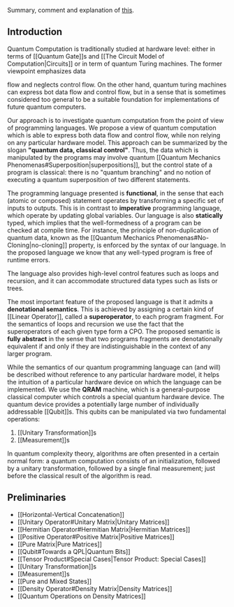 Summary, comment and explanation of [this](https://www.mathstat.dal.ca/~selinger/papers/papers/qpl.pdf). 

## Introduction
Quantum Computation is traditionally studied at hardware level: either in terms of [[Quantum Gate]]s and [[The Circuit Model of Computation|Circuits]] or in term of quantum Turing machines. 
The former viewpoint emphasizes data

flow and neglects control flow. On the other hand, quantum turing machines can express bot data flow and control flow, but in a sense that is sometimes considered too general to be a suitable foundation for implementations of future quantum computers. 

Our approach is to investigate quantum computation from the point of view of programming languages. 
We propose a view of quantum computation which is able to express both data flow and control flow, while non relying on any particular hardware model. 
This approach can be summarized by the slogan **"quantum data, classical control"**. 
Thus, the data which is manipulated by the programs may involve quantum [[Quantum Mechanics Phenomenas#Superposition|superpositions]], but the control state of a program is classical: there is no "quantum branching" and no notion of executing a quantum superposition of two different statements. 

The programming language presented is **functional**, in the sense that each (atomic or composed) statement operates by transforming a specific set of inputs to outputs. 
This is in contrast to **imperative** programming language, which operate by updating global variables.
Our language is also **statically** typed, which implies that the well-formedness of a program can be checked at compile time. For instance, the principle of non-duplication of quantum data, known as the [[Quantum Mechanics Phenomenas#No-Cloning|no-cloning]] property, is enforced by the syntax of our language. 
In the proposed language we know that any well-typed program is free of runtime errors. 

The language also provides high-level control features such as loops and recursion, and it can accommodate structured data types such as lists or trees. 

The most important feature of the proposed language is that it admits a **denotational semantics**. 
This is achieved by assigning a certain kind of [[Linear Operator]], called a **superoperator**, to each program fragment. 
For the semantics of loops and recursion we use the fact that the superoperators of each given type form a CPO. 
The proposed semantic is **fully abstract** in the sense that two programs fragments are denotationally equivalent if and only if they are indistinguishable in the context of any larger program. 

While the semantics of our quantum programming language can (and will) be described without reference to any particular hardware model, it helps the intuition of a particular hardware device on which the language can be implemented. 
We use the **QRAM** machine, which is a general-purpose classical computer which controls a special quantum hardware device.
The quantum device provides a potentially large number of individually addressable [[Qubit]]s. 
This qubits can be manipulated via two fundamental operations: 
1. [[Unitary Transformation]]s
2. [[Measurement]]s

In quantum complexity theory, algorithms are often presented in a certain normal form: a quantum computation consists of an initialization, followed by a unitary transformation, followed by a single final measurement; just before the classical result of the algorithm is read. 

## Preliminaries
- [[Horizontal-Vertical Concatenation]]
- [[Unitary Operator#Unitary Matrix|Unitary Matrices]]
- [[Hermitian Operator#Hermitian Matrix|Hermitian Matrices]]
- [[Positive Operator#Positive Matrix|Positive Matrices]]
- [[Pure Matrix|Pure Matrices]]
- [[Qubit#Towards a QPL|Quantum Bits]]
- [[Tensor Product#Special Cases|Tensor Product: Special Cases]]
- [[Unitary Transformation]]s
- [[Measurement]]s
- [[Pure and Mixed States]]
- [[Density Operator#Density Matrix|Density Matrices]]
- [[Quantum Operations on Density Matrices]]

